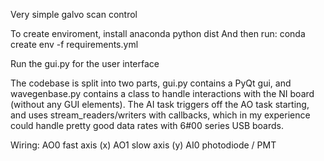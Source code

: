Very simple galvo scan control 

To create enviroment, install anaconda python dist 
And then run: conda create env -f requirements.yml 

Run the gui.py for the user interface

The codebase is split into two parts, gui.py contains a PyQt gui, and wavegenbase.py contains a class to handle interactions with the NI board (without any GUI elements). 
The AI task triggers off the AO task starting, and uses stream_readers/writers with callbacks, which in my experience could handle pretty good data rates with 6#00 series USB boards. 

Wiring: 
AO0 fast axis (x)
AO1 slow axis (y)
AI0 photodiode / PMT
